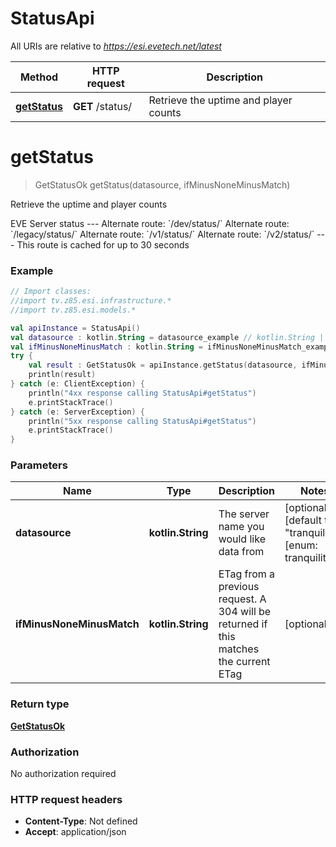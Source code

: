 # StatusApi

All URIs are relative to *https://esi.evetech.net/latest*

Method | HTTP request | Description
------------- | ------------- | -------------
[**getStatus**](StatusApi.md#getStatus) | **GET** /status/ | Retrieve the uptime and player counts


<a name="getStatus"></a>
# **getStatus**
> GetStatusOk getStatus(datasource, ifMinusNoneMinusMatch)

Retrieve the uptime and player counts

EVE Server status  --- Alternate route: &#x60;/dev/status/&#x60;  Alternate route: &#x60;/legacy/status/&#x60;  Alternate route: &#x60;/v1/status/&#x60;  Alternate route: &#x60;/v2/status/&#x60;  --- This route is cached for up to 30 seconds

### Example
```kotlin
// Import classes:
//import tv.z85.esi.infrastructure.*
//import tv.z85.esi.models.*

val apiInstance = StatusApi()
val datasource : kotlin.String = datasource_example // kotlin.String | The server name you would like data from
val ifMinusNoneMinusMatch : kotlin.String = ifMinusNoneMinusMatch_example // kotlin.String | ETag from a previous request. A 304 will be returned if this matches the current ETag
try {
    val result : GetStatusOk = apiInstance.getStatus(datasource, ifMinusNoneMinusMatch)
    println(result)
} catch (e: ClientException) {
    println("4xx response calling StatusApi#getStatus")
    e.printStackTrace()
} catch (e: ServerException) {
    println("5xx response calling StatusApi#getStatus")
    e.printStackTrace()
}
```

### Parameters

Name | Type | Description  | Notes
------------- | ------------- | ------------- | -------------
 **datasource** | **kotlin.String**| The server name you would like data from | [optional] [default to &quot;tranquility&quot;] [enum: tranquility]
 **ifMinusNoneMinusMatch** | **kotlin.String**| ETag from a previous request. A 304 will be returned if this matches the current ETag | [optional]

### Return type

[**GetStatusOk**](GetStatusOk.md)

### Authorization

No authorization required

### HTTP request headers

 - **Content-Type**: Not defined
 - **Accept**: application/json

